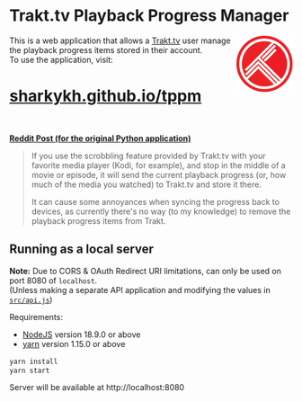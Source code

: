 # Trakt.tv Playback Progress Manager
<a href="https://trakt.tv">
  <img
    src="https://github.com/sharkykh/tppm/blob/6760862faedf69b9a209411277b592b28ff30d05/src/trakt.png?raw=true"
    alt="Trakt logo"
    width="100"
    height="100"
    align="right" />
</a>

This is a web application that allows a [Trakt.tv](https://trakt.tv) user manage the playback progress items stored in their account.  
To use the application, visit:
# [sharkykh.github.io/tppm](https://sharkykh.github.io/tppm/)

<br>

**[Reddit Post (for the original Python application)](https://www.reddit.com/r/trakt/comments/95rf3h/playback_progress_manager_python_application/?ref=share&ref_source=link)**

> If you use the scrobbling feature provided by Trakt.tv with your favorite media player (Kodi, for example), and stop in the middle of a movie or episode, it will send the current playback progress (or, how much of the media you watched) to Trakt.tv and store it there.
>
> It can cause some annoyances when syncing the progress back to devices, as currently there's no way (to my knowledge) to remove the playback progress items from Trakt.

## Running as a local server
**Note:** Due to CORS & OAuth Redirect URI limitations, can only be used on port 8080 of `localhost`.  
(Unless making a separate API application and modifying the values in [`src/api.js`](/src/api.js))  

Requirements:
- [NodeJS](https://nodejs.org) version 18.9.0 or above
- [yarn](https://yarnpkg.com) version 1.15.0 or above

```
yarn install
yarn start
```

Server will be available at http://localhost:8080
